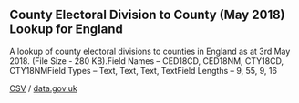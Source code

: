## County Electoral Division to County (May 2018) Lookup for England

A lookup of county electoral divisions to counties in England as at 3rd May 2018. (File Size - 280 KB).Field Names – CED18CD, CED18NM, CTY18CD, CTY18NMField Types – Text, Text, Text, TextField Lengths – 9, 55, 9, 16

[CSV](../csv/008.csv) / [data.gov.uk](https://data.gov.uk/dataset/343657e8-11b8-4500-8844-0f9e14370d47/county-electoral-division-to-county-may-2018-lookup-for-england)

